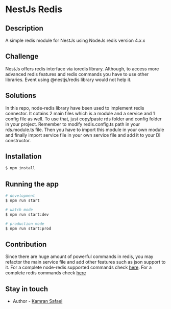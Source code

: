 # NestJs Redis


## Description

A simple redis module for NestJs using NodeJs redis version 4.x.x


## Challenge

NestJs offers redis interface via ioredis library. Although, to access more advanced redis features and redis commands you have to use other libraries.
Event using @nestjs/redis library would not help it.


## Solutions

In this repo, node-redis library have been used to implement redis connector. It cotains 2 main files which is a module and a service and 1 config file as well. 
To use that, just copy/paste rds folder and config folder in your project. Remember to modify redis.config.ts path in your rds.module.ts file. Then you have to import this module in your own module and finally import service file in your own service file and add it to your DI constructor.


## Installation

```bash
$ npm install
```

## Running the app

```bash
# development
$ npm run start

# watch mode
$ npm run start:dev

# production mode
$ npm run start:prod
```



## Contribution

Since there are huge amount of powerful commands in redis, you may refactor the main service file and add other features such as json support to it.
For a complete node-redis supported commands check [here](https://github.com/redis/node-redis).
For a complete redis commands check [here](https://redis.io/commands/)


## Stay in touch

- Author - [Kamran Safaei](https://www.linkedin.com/in/kamran-safaei/)
